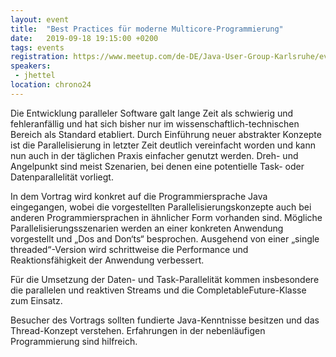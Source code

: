 ```yaml
---
layout: event
title:  "Best Practices für moderne Multicore-Programmierung"
date:   2019-09-18 19:15:00 +0200
tags: events
registration: https://www.meetup.com/de-DE/Java-User-Group-Karlsruhe/events/263458121
speakers:
 - jhettel
location: chrono24
---
```


Die Entwicklung paralleler Software galt lange Zeit als schwierig und fehleranfällig und hat sich bisher nur im wissenschaftlich-technischen Bereich als Standard etabliert. Durch Einführung neuer abstrakter Konzepte ist die Parallelisierung in letzter Zeit deutlich vereinfacht worden und kann nun auch in der täglichen Praxis einfacher genutzt werden. Dreh- und Angelpunkt sind meist Szenarien, bei denen eine potentielle Task- oder Datenparallelität vorliegt.

In dem Vortrag wird konkret auf die Programmiersprache Java eingegangen, wobei die vorgestellten Parallelisierungskonzepte auch bei anderen Programmiersprachen in ähnlicher Form vorhanden sind. Mögliche Parallelisierungsszenarien werden an einer konkreten Anwendung vorgestellt und „Dos and Don‘ts“ besprochen. Ausgehend von einer „single threaded“-Version wird schrittweise die Performance und Reaktionsfähigkeit der Anwendung verbessert.

Für die Umsetzung der Daten- und Task-Parallelität kommen insbesondere die parallelen und reaktiven Streams und die CompletableFuture-Klasse zum Einsatz.

Besucher des Vortrags sollten fundierte Java-Kenntnisse besitzen und das Thread-Konzept verstehen. Erfahrungen in der nebenläufigen Programmierung sind hilfreich.
